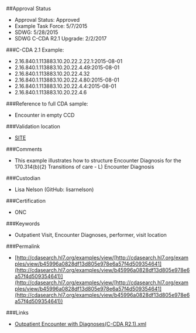 ##Approval Status 
* Approval Status: Approved
* Example Task Force: 5/7/2015
* SDWG: 5/28/2015
* SDWG C-CDA R2.1 Upgrade: 2/2/2017

###C-CDA 2.1 Example: 
* 2.16.840.1.113883.10.20.22.2.22.1:2015-08-01
* 2.16.840.1.113883.10.20.22.4.49:2015-08-01
* 2.16.840.1.113883.10.20.22.4.32
* 2.16.840.1.113883.10.20.22.4.80:2015-08-01
* 2.16.840.1.113883.10.20.22.4.4:2015-08-01
* 2.16.840.1.113883.10.20.22.4.6

###Reference to full CDA sample:
* Encounter in empty CCD

###Validation location

* [SITE](https://sitenv.org/c-cda-validator)


###Comments

* This example illustrates how to structure Encounter Diagnosis for the 170.314(b)(2) Transitions of care - L) Encounter Diagnosis

###Custodian

* Lisa Nelson (GitHub: lisarnelson)

###Certification
* ONC

###Keywords

* Outpatient Visit, Encounter Diagnoses, performer, visit location


###Permalink 

* [http://cdasearch.hl7.org/examples/view/[http://cdasearch.hl7.org/examples/view/b45996a0828df13d805e978e6a57f4d509354641](http://cdasearch.hl7.org/examples/view/b45996a0828df13d805e978e6a57f4d509354641)](http://cdasearch.hl7.org/examples/view/[http://cdasearch.hl7.org/examples/view/b45996a0828df13d805e978e6a57f4d509354641](http://cdasearch.hl7.org/examples/view/b45996a0828df13d805e978e6a57f4d509354641))

###Links 

* [Outpatient Encounter with Diagnoses(C-CDA R2.1).xml](https://github.com/HL7/C-CDA-Examples/tree/master/Encounters/Outpatient%20Encounter%20with%20Diagnoses/Outpatient%20Encounter%20with%20Diagnoses%28C-CDA%20R2.1%29.xml)
